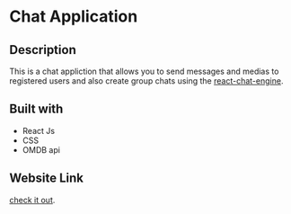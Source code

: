 # Chat Application

## Description

This is a chat appliction that allows you to send messages and medias to registered users and also create group chats using the [react-chat-engine](https://chatengine.io).

## Built with
* React Js
* CSS
* OMDB api

## Website Link
[check it out](https://brume7.github.io/chat-Application/).


